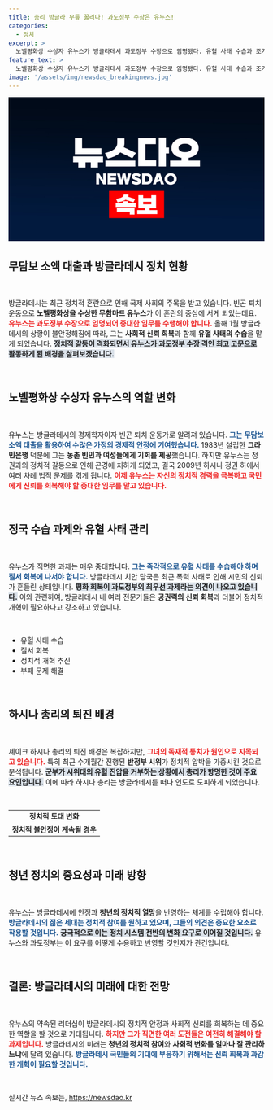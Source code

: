 ```yaml
---
title: 총리 방글라 무릎 꿇리다! 과도정부 수장은 유누스!
categories:
  - 정치
excerpt: >
  노벨평화상 수상자 유누스가 방글라데시 과도정부 수장으로 임명됐다. 유혈 사태 수습과 조기 총선 관리라는 중대한 과제가 그를 기다리고 있다. 하시나 전 총리의 그림자를 지우고 정치 개혁에 나설 그의 행보가 주목받고 있다.
feature_text: >
  노벨평화상 수상자 유누스가 방글라데시 과도정부 수장으로 임명됐다. 유혈 사태 수습과 조기 총선 관리라는 중대한 과제가 그를 기다리고 있다. 하시나 전 총리의 그림자를 지우고 정치 개혁에 나설 그의 행보가 주목받고 있다.
image: '/assets/img/newsdao_breakingnews.jpg'
---
```


<p><img src="/assets/img/newsdao_breakingnews.jpg" alt="ontimetimes 속보" /></p>

<h2 data-ke-size="size26">무담보 소액 대출과 방글라데시 정치 현황</h2>

<p data-ke-size="size16">&nbsp;</p>

<p>방글라데시는 최근 정치적 혼란으로 인해 국제 사회의 주목을 받고 있습니다. 빈곤 퇴치 운동으로 <strong>노벨평화상을 수상한 무함마드 유누스</strong>가 이 혼란의 중심에 서게 되었는데요. <b><span style="color: #ee2323;">유누스는 과도정부 수장으로 임명되어 중대한 임무를 수행해야 합니다.</span></b> 올해 1월 방글라데시의 상황이 불안정해짐에 따라, 그는 <strong>사회적 신뢰 회복</strong>과 함께 <strong>유혈 사태의 수습</strong>을 맡게 되었습니다. <b><span style="background-color: #21538527;">정치적 갈등이 격화되면서 유누스가 과도정부 수장 격인 최고 고문으로 활동하게 된 배경을 살펴보겠습니다.</span></b></p>

<p data-ke-size="size16">&nbsp;</p>

<h2 data-ke-size="size26">노벨평화상 수상자 유누스의 역할 변화</h2>

<p data-ke-size="size16">&nbsp;</p>

<p>유누스는 방글라데시의 경제학자이자 빈곤 퇴치 운동가로 알려져 있습니다. <b><span style="color: #1a5490;">그는 무담보 소액 대출을 활용하여 수많은 가정의 경제적 안정에 기여했습니다.</span></b> 1983년 설립한 <strong>그라민은행</strong> 덕분에 그는 <strong>농촌 빈민과 여성들에게 기회를 제공</strong>했습니다. 하지만 유누스는 정권과의 정치적 갈등으로 인해 곤경에 처하게 되었고, 결국 2009년 하시나 정권 하에서 여러 차례 법적 문제를 겪게 됩니다. <b><span style="color: #ee2323;">이제 유누스는 자신의 정치적 경력을 극복하고 국민에게 신뢰를 회복해야 할 중대한 임무를 맡고 있습니다.</span></b></p>

<p data-ke-size="size16">&nbsp;</p>

<h2 data-ke-size="size26">정국 수습 과제와 유혈 사태 관리</h2>

<p data-ke-size="size16">&nbsp;</p>

<p>유누스가 직면한 과제는 매우 중대합니다. <b><span style="color: #1a5490;">그는 즉각적으로 유혈 사태를 수습해야 하며 질서 회복에 나서야 합니다.</span></b> 방글라데시 치안 당국은 최근 폭력 사태로 인해 시민의 신뢰가 흔들린 상태입니다. <b><span style="background-color: #21538527;">평화 회복이 과도정부의 최우선 과제라는 의견이 나오고 있습니다.</span></b> 이와 관련하여, 방글라데시 내 여러 전문가들은 <strong>공권력의 신뢰 회복</strong>과 더불어 정치적 개혁이 필요하다고 강조하고 있습니다. </p>

<p data-ke-size="size16">&nbsp;</p>

<ul>
    <li>유혈 사태 수습</li>
    <li>질서 회복</li>
    <li>정치적 개혁 추진</li>
    <li>부패 문제 해결</li>
</ul>

<p data-ke-size="size16">&nbsp;</p>

<h2 data-ke-size="size26">하시나 총리의 퇴진 배경</h2>

<p data-ke-size="size16">&nbsp;</p>

<p>셰이크 하시나 총리의 퇴진 배경은 복잡하지만, <b><span style="color: #ee2323;">그녀의 독재적 통치가 원인으로 지목되고 있습니다.</span></b> 특히 최근 수개월간 진행된 <strong>반정부 시위</strong>가 정치적 압박을 가중시킨 것으로 분석됩니다. <b><span style="background-color: #21538527;">군부가 시위대의 유혈 진압을 거부하는 상황에서 총리가 항명한 것이 주요 요인입니다.</span></b> 이에 따라 하시나 총리는 방글라데시를 떠나 인도로 도피하게 되었습니다. </p>

<p data-ke-size="size16">&nbsp;</p>

<table style="width: 100%;">
    <tr>
        <td style="text-align: center; height: 17px;"><b>정치적 토대 변화</b></td>
    </tr>
    <tr>
        <td style="text-align: center; height: 17px;"><b>정치적 불안정이 계속될 경우</b></td>
    </tr>
</table>

<p data-ke-size="size16">&nbsp;</p>

<h2 data-ke-size="size26">청년 정치의 중요성과 미래 방향</h2>

<p data-ke-size="size16">&nbsp;</p>

<p>유누스는 방글라데시에 안정과 <strong>청년의 정치적 열망</strong>을 반영하는 체계를 수립해야 합니다. <b><span style="color: #1a5490;">방글라데시의 젊은 세대는 정치적 참여를 원하고 있으며, 그들의 의견은 중요한 요소로 작용할 것입니다.</span></b> <b><span style="background-color: #21538527;">궁극적으로 이는 정치 시스템 전반의 변화 요구로 이어질 것입니다.</span></b>  유누스와 과도정부는 이 요구를 어떻게 수용하고 반영할 것인지가 관건입니다.</p>

<p data-ke-size="size16">&nbsp;</p>

<h2 data-ke-size="size26">결론: 방글라데시의 미래에 대한 전망</h2>

<p data-ke-size="size16">&nbsp;</p>

<p>유누스의 약속된 리더십이 방글라데시의 정치적 안정과 사회적 신뢰를 회복하는 데 중요한 역할을 할 것으로 기대됩니다. <b><span style="color: #ee2323;">하지만 그가 직면한 여러 도전들은 여전히 해결해야 할 과제입니다.</span></b> 방글라데시의 미래는 <strong>청년의 정치적 참여</strong>와 <strong>사회적 변화를 얼마나 잘 관리하느냐</strong>에 달려 있습니다. <b><span style="color: #1a5490;">방글라데시 국민들의 기대에 부응하기 위해서는 신뢰 회복과 과감한 개혁이 필요할 것입니다.</span></b> </p>

<p data-ke-size="size16">&nbsp;</p>
실시간 뉴스 속보는, <a href="https://newsdao.kr" rel="dofollow">https://newsdao.kr</a>


